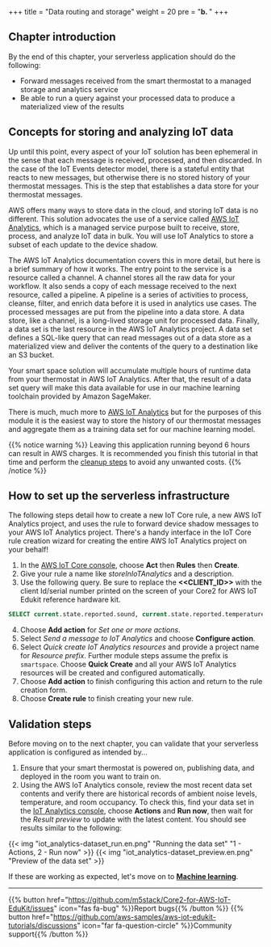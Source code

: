 +++
title = "Data routing and storage"
weight = 20
pre = "<b>b. </b>"
+++

## Chapter introduction
By the end of this chapter, your serverless application should do the following:

* Forward messages received from the smart thermostat to a managed storage and analytics service
* Be able to run a query against your processed data to produce a materialized view of the results

## Concepts for storing and analyzing IoT data
Up until this point, every aspect of your IoT solution has been ephemeral in the sense that each message is received, processed, and then discarded. In the case of the IoT Events detector model, there is a stateful entity that reacts to new messages, but otherwise there is no stored history of your thermostat messages. This is the step that establishes a data store for your thermostat messages.

AWS offers many ways to store data in the cloud, and storing IoT data is no different. This solution advocates the use of a service called [AWS IoT Analytics](https://docs.aws.amazon.com/iotanalytics/latest/userguide/welcome.html), which is a managed service purpose built to receive, store, process, and analyze IoT data in bulk. You will use IoT Analytics to store a subset of each update to the device shadow.

The AWS IoT Analytics documentation covers this in more detail, but here is a brief summary of how it works. The entry point to the service is a resource called a channel. A channel stores all the raw data for your workflow. It also sends a copy of each message received to the next resource, called a pipeline. A pipeline is a series of activities to process, cleanse, filter, and enrich data before it is used in analytics use cases. The processed messages are put from the pipeline into a data store. A data store, like a channel, is a long-lived storage unit for processed data. Finally, a data set is the last resource in the AWS IoT Analytics project. A data set defines a SQL-like query that can read messages out of a data store as a materialized view and deliver the contents of the query to a destination like an S3 bucket.

Your smart space solution will accumulate multiple hours of runtime data from your thermostat in AWS IoT Analytics. After that, the result of a data set query will make this data available for use in our machine learning toolchain provided by Amazon SageMaker.

There is much, much more to [AWS IoT Analytics](https://aws.amazon.com/iot-analytics/) but for the purposes of this module it is the easiest way to store the history of our thermostat messages and aggregate them as a training data set for our machine learning model.

{{% notice warning %}}
Leaving this application running beyond 6 hours can result in AWS charges. It is recommended you finish this tutorial in that time and perform the [cleanup steps](/en/smart-spaces/conclusion.html#clean-up) to avoid any unwanted costs.
{{% /notice %}}

## How to set up the serverless infrastructure
The following steps detail how to create a new IoT Core rule, a new AWS IoT Analytics project, and uses the rule to forward device shadow messages to your AWS IoT Analytics project. There's a handy interface in the IoT Core rule creation wizard for creating the entire AWS IoT Analytics project on your behalf!

1. In the [AWS IoT Core console](https://us-west-2.console.aws.amazon.com/iot/home?region=us-west-2#/), choose **Act** then **Rules** then **Create**.
2. Give your rule a name like *storeInIoTAnalytics* and a description.
3. Use the following query. Be sure to replace the **<<CLIENT_ID>>** with the client Id/serial number printed on the screen of your Core2 for AWS IoT Edukit reference hardware kit.

```SQL
SELECT current.state.reported.sound, current.state.reported.temperature, current.state.reported.hvacStatus, current.state.reported.roomOccupancy, timestamp FROM '$aws/things/<<CLIENT_ID>>/shadow/update/documents'
```

4. Choose **Add action** for *Set one or more actions*.
5. Select *Send a message to IoT Analytics* and choose **Configure action**.
6. Select *Quick create IoT Analytics resources* and provide a project name for *Resource prefix*. Further module steps assume the prefix is `smartspace`. Choose **Quick Create** and all your AWS IoT Analytics resources will be created and configured automatically.
7. Choose **Add action** to finish configuring this action and return to the rule creation form. 
8. Choose **Create rule** to finish creating your new rule.

## Validation steps
Before moving on to the next chapter, you can validate that your serverless application is configured as intended by...

1. Ensure that your smart thermostat is powered on, publishing data, and deployed in the room you want to train on.
2. Using the AWS IoT Analytics console, review the most recent data set contents and verify there are historical records of ambient noise levels, temperature, and room occupancy. To check this, find your data set in the [IoT Analytics console](https://us-west-2.console.aws.amazon.com/iotanalytics/home?region=us-west-2#/datasets), choose **Actions** and **Run now**, then wait for the *Result preview* to update with the latest content. You should see results similar to the following:

{{< img "iot_analytics-dataset_run.en.png" "Running the data set" "1 - Actions, 2 - Run now" >}}
{{< img "iot_analytics-dataset_preview.en.png" "Preview of the data set" >}}

If these are working as expected, let's move on to [**Machine learning**](/en/smart-spaces/machine-learning.html).

---
{{% button href="https://github.com/m5stack/Core2-for-AWS-IoT-EduKit/issues" icon="fas fa-bug" %}}Report bugs{{% /button %}} {{% button href="https://github.com/aws-samples/aws-iot-edukit-tutorials/discussions" icon="far fa-question-circle" %}}Community support{{% /button %}}